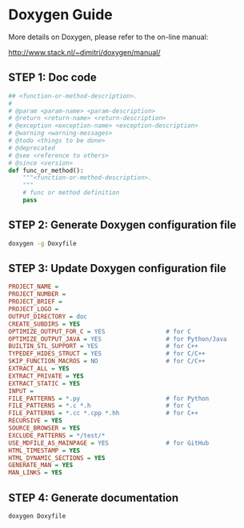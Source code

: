 # Doxygen Guide

More details on Doxygen, please refer to the on-line manual:

<http://www.stack.nl/~dimitri/doxygen/manual/>

## STEP 1: Doc code

```python
## <function-or-method-description>.
#
# @param <param-name> <param-description>
# @return <return-name> <return-description>
# @exception <exception-name> <exception-description>
# @warning <warning-messages>
# @todo <things to be done>
# @deprecated
# @see <reference to others>
# @since <version>
def func_or_method():
    """<function-or-method-description>.
    """
    # func or method definition
    pass
```

## STEP 2: Generate Doxygen configuration file

```bash
doxygen -g Doxyfile
```

## STEP 3: Update Doxygen configuration file

```ini
PROJECT_NAME =
PROJECT_NUMBER =
PROJECT_BRIEF =
PROJECT_LOGO =
OUTPUT_DIRECTORY = doc
CREATE_SUBDIRS = YES
OPTIMIZE_OUTPUT_FOR_C = YES                 # for C
OPTIMIZE_OUTPUT_JAVA = YES                  # for Python/Java
BUILTIN_STL_SUPPORT = YES                   # for C++
TYPEDEF_HIDES_STRUCT = YES                  # for C/C++
SKIP_FUNCTION_MACROS = NO                   # for C/C++
EXTRACT_ALL = YES
EXTRACT_PRIVATE = YES
EXTRACT_STATIC = YES
INPUT =
FILE_PATTERNS = *.py                        # for Python
FILE_PATTERNS = *.c *.h                     # for C
FILE_PATTERNS = *.cc *.cpp *.hh             # for C++
RECURSIVE = YES
SOURCE_BROWSER = YES
EXCLUDE_PATTERNS = */test/*
USE_MDFILE_AS_MAINPAGE = YES                # for GitHub
HTML_TIMESTAMP = YES
HTML_DYNAMIC_SECTIONS = YES
GENERATE_MAN = YES
MAN_LINKS = YES
```

## STEP 4: Generate documentation

```bash
doxygen Doxyfile
```
